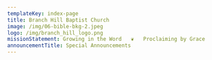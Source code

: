 ```yaml
---
templateKey: index-page
title: Branch Hill Baptist Church
image: /img/06-bible-bkg-2.jpeg
logo: /img/branch_hill_logo.png
missionStatement: Growing in the Word   ❦   Proclaiming by Grace
announcementTitle: Special Announcements
---
```

